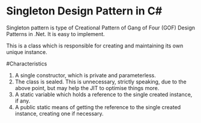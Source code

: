 # Singleton Design Pattern in C#

Singleton pattern is type of Creational Pattern of Gang of Four (GOF) Design Patterns in .Net. It is easy to implement.

This is a class which is responsible for creating and maintaining its own unique instance.

#Characteristics

1. A single constructor, which is private and parameterless. 
2. The class is sealed. This is unnecessary, strictly speaking, due to the above point, but may help the JIT to optimise things more.
3. A static variable which holds a reference to the single created instance, if any.
4. A public static means of getting the reference to the single created instance, creating one if necessary.
